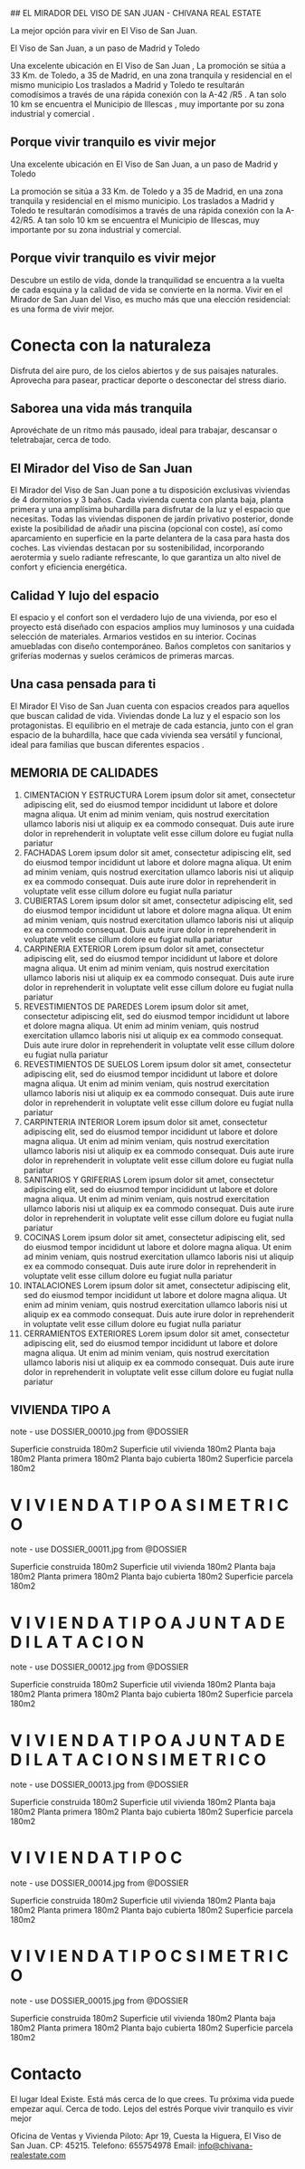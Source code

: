 ## EL MIRADOR DEL VISO DE SAN JUAN  - CHIVANA REAL ESTATE 


La mejor opción para vivir en El Viso de San Juan.

El Viso de San Juan, a un paso de Madrid y Toledo

Una excelente ubicación en El Viso de San Juan , La promoción se sitúa a 33 Km. de
Toledo, a 35 de Madrid, en una zona tranquila y residencial en el mismo municipio
Los traslados a Madrid y Toledo te resultarán comodísimos a través de una rápida
conexión con la A-42 /R5 . A tan solo 10 km se encuentra el Municipio de Illescas , muy
importante por su zona industrial y comercial .




## Porque vivir tranquilo es vivir mejor

Una excelente ubicación en El Viso de San Juan, a un paso de Madrid y Toledo 

La promoción se sitúa a 33 Km. de Toledo y a 35 de Madrid, en una zona tranquila y residencial en el mismo municipio. Los traslados a Madrid y Toledo te resultarán comodísimos a través de una rápida conexión con la A-42/R5. A tan solo 10 km se encuentra el Municipio de Illescas, muy importante por su zona industrial y comercial.




## Porque vivir tranquilo es vivir mejor 

Descubre un estilo de vida, donde la tranquilidad se encuentra a
la vuelta de cada esquina y la calidad de vida se convierte en la
norma. Vivir en el Mirador de San Juan del Viso, es mucho más
que una elección residencial: es una forma de vivir mejor.

# Conecta con la naturaleza

Disfruta del aire puro, de los cielos abiertos y de sus paisajes
naturales. Aprovecha para pasear, practicar deporte o
desconectar del stress diario.

## Saborea una vida más tranquila
Aprovéchate de un ritmo más pausado, ideal para trabajar,
descansar o teletrabajar, cerca de todo.





## El Mirador del Viso de San Juan
El Mirador del Viso de San Juan pone a tu
disposición exclusivas viviendas de 4
dormitorios y 3 baños. Cada vivienda
cuenta con planta baja, planta primera y
una amplísima buhardilla para disfrutar de
la luz y el espacio que necesitas.
Todas las viviendas disponen de jardín
privativo posterior, donde existe la
posibilidad de añadir una piscina (opcional
con coste), así como aparcamiento en
superficie en la parte delantera de la casa
para hasta dos coches.
Las viviendas destacan por su
sostenibilidad, incorporando aerotermia y
suelo radiante refrescante, lo que
garantiza un alto nivel de confort y eficiencia
energética.

## Calidad Y lujo del espacio
El espacio y el confort son el verdadero lujo de una vivienda, por eso el
proyecto está diseñado con espacios amplios muy luminosos y una
cuidada selección de materiales.
Armarios vestidos en su interior.
Cocinas amuebladas con diseño contemporáneo.
Baños completos con sanitarios y griferías modernas y suelos
cerámicos de primeras marcas.

## Una casa pensada para ti
El Mirador El Viso de San Juan cuenta con espacios creados para
aquellos que buscan calidad de vida. Viviendas donde La luz y el
espacio son los protagonistas. El equilibrio en el metraje de cada
estancia, junto con el gran espacio de la buhardilla, hace que cada
vivienda sea versátil y funcional, ideal para familias que buscan
diferentes espacios .


## MEMORIA DE CALIDADES
1. CIMENTACION Y ESTRUCTURA
Lorem ipsum dolor sit amet, consectetur adipiscing elit, sed do eiusmod tempor incididunt ut labore et dolore magna aliqua. Ut enim ad minim veniam, quis nostrud exercitation ullamco laboris nisi ut aliquip ex ea commodo consequat. Duis aute irure dolor in reprehenderit in voluptate velit esse cillum dolore eu fugiat nulla pariatur
2. FACHADAS
Lorem ipsum dolor sit amet, consectetur adipiscing elit, sed do eiusmod tempor incididunt ut labore et dolore magna aliqua. Ut enim ad minim veniam, quis nostrud exercitation ullamco laboris nisi ut aliquip ex ea commodo consequat. Duis aute irure dolor in reprehenderit in voluptate velit esse cillum dolore eu fugiat nulla pariatur
3. CUBIERTAS
Lorem ipsum dolor sit amet, consectetur adipiscing elit, sed do eiusmod tempor incididunt ut labore et dolore magna aliqua. Ut enim ad minim veniam, quis nostrud exercitation ullamco laboris nisi ut aliquip ex ea commodo consequat. Duis aute irure dolor in reprehenderit in voluptate velit esse cillum dolore eu fugiat nulla pariatur
4. CARPINERIA EXTERIOR
Lorem ipsum dolor sit amet, consectetur adipiscing elit, sed do eiusmod tempor incididunt ut labore et dolore magna aliqua. Ut enim ad minim veniam, quis nostrud exercitation ullamco laboris nisi ut aliquip ex ea commodo consequat. Duis aute irure dolor in reprehenderit in voluptate velit esse cillum dolore eu fugiat nulla pariatur
5. REVESTIMIENTOS DE PAREDES
Lorem ipsum dolor sit amet, consectetur adipiscing elit, sed do eiusmod tempor incididunt ut labore et dolore magna aliqua. Ut enim ad minim veniam, quis nostrud exercitation ullamco laboris nisi ut aliquip ex ea commodo consequat. Duis aute irure dolor in reprehenderit in voluptate velit esse cillum dolore eu fugiat nulla pariatur
6. REVESTIMIENTOS DE SUELOS
Lorem ipsum dolor sit amet, consectetur adipiscing elit, sed do eiusmod tempor incididunt ut labore et dolore magna aliqua. Ut enim ad minim veniam, quis nostrud exercitation ullamco laboris nisi ut aliquip ex ea commodo consequat. Duis aute irure dolor in reprehenderit in voluptate velit esse cillum dolore eu fugiat nulla pariatur
7. CARPINTERIA INTERIOR
Lorem ipsum dolor sit amet, consectetur adipiscing elit, sed do eiusmod tempor incididunt ut labore et dolore magna aliqua. Ut enim ad minim veniam, quis nostrud exercitation ullamco laboris nisi ut aliquip ex ea commodo consequat. Duis aute irure dolor in reprehenderit in voluptate velit esse cillum dolore eu fugiat nulla pariatur
8. SANITARIOS Y GRIFERIAS
Lorem ipsum dolor sit amet, consectetur adipiscing elit, sed do eiusmod tempor incididunt ut labore et dolore magna aliqua. Ut enim ad minim veniam, quis nostrud exercitation ullamco laboris nisi ut aliquip ex ea commodo consequat. Duis aute irure dolor in reprehenderit in voluptate velit esse cillum dolore eu fugiat nulla pariatur
9.  COCINAS
Lorem ipsum dolor sit amet, consectetur adipiscing elit, sed do eiusmod tempor incididunt ut labore et dolore magna aliqua. Ut enim ad minim veniam, quis nostrud exercitation ullamco laboris nisi ut aliquip ex ea commodo consequat. Duis aute irure dolor in reprehenderit in voluptate velit esse cillum dolore eu fugiat nulla pariatur
10. INTALACIONES
Lorem ipsum dolor sit amet, consectetur adipiscing elit, sed do eiusmod tempor incididunt ut labore et dolore magna aliqua. Ut enim ad minim veniam, quis nostrud exercitation ullamco laboris nisi ut aliquip ex ea commodo consequat. Duis aute irure dolor in reprehenderit in voluptate velit esse cillum dolore eu fugiat nulla pariatur
11. CERRAMIENTOS EXTERIORES
Lorem ipsum dolor sit amet, consectetur adipiscing elit, sed do eiusmod tempor incididunt ut labore et dolore magna aliqua. Ut enim ad minim veniam, quis nostrud exercitation ullamco laboris nisi ut aliquip ex ea commodo consequat. Duis aute irure dolor in reprehenderit in voluptate velit esse cillum dolore eu fugiat nulla pariatur


## VIVIENDA TIPO  A
note - use DOSSIER_00010.jpg from @DOSSIER

Superficie construida 180m2
Superficie util vivienda 180m2
Planta baja             180m2
Planta primera          180m2
Planta bajo cubierta    180m2
Superficie parcela       180m2


# V I V I E N D A  T I P O  A  S I M E T R I C O
note - use DOSSIER_00011.jpg from @DOSSIER

Superficie construida 180m2
Superficie util vivienda 180m2
Planta baja             180m2
Planta primera          180m2
Planta bajo cubierta    180m2
Superficie parcela       180m2

# V I V I E N D A  T I P O  A  J U N T A  D E  D I L A T A C I O N

note - use DOSSIER_00012.jpg from @DOSSIER

Superficie construida 180m2
Superficie util vivienda 180m2
Planta baja             180m2
Planta primera          180m2
Planta bajo cubierta    180m2
Superficie parcela       180m2

# V I V I E N D A  T I P O  A  J U N T A D E  D I L A T A C I O N  S I M E T R I C O
note - use DOSSIER_00013.jpg from @DOSSIER

Superficie construida 180m2
Superficie util vivienda 180m2
Planta baja             180m2
Planta primera          180m2
Planta bajo cubierta    180m2
Superficie parcela       180m2


# V I V I E N D A  T I P O  C
note - use DOSSIER_00014.jpg from @DOSSIER

Superficie construida 180m2
Superficie util vivienda 180m2
Planta baja             180m2
Planta primera          180m2
Planta bajo cubierta    180m2
Superficie parcela       180m2

# V I V I E N D A  T I P O  C  S I M E T R I C O
note - use DOSSIER_00015.jpg from @DOSSIER

Superficie construida 180m2
Superficie util vivienda 180m2
Planta baja             180m2
Planta primera          180m2
Planta bajo cubierta    180m2
Superficie parcela       180m2


# Contacto

El lugar Ideal Existe. Está más cerca de lo que crees.
Tu próxima vida puede empezar aquí. Cerca de todo. Lejos del estrés
Porque vivir tranquilo es vivir mejor

Oficina de Ventas y Vivienda Piloto:
Apr 19, Cuesta la Higuera, El Viso de San Juan. CP: 45215.
Telefono: 655754978
Email: info@chivana-realestate.com